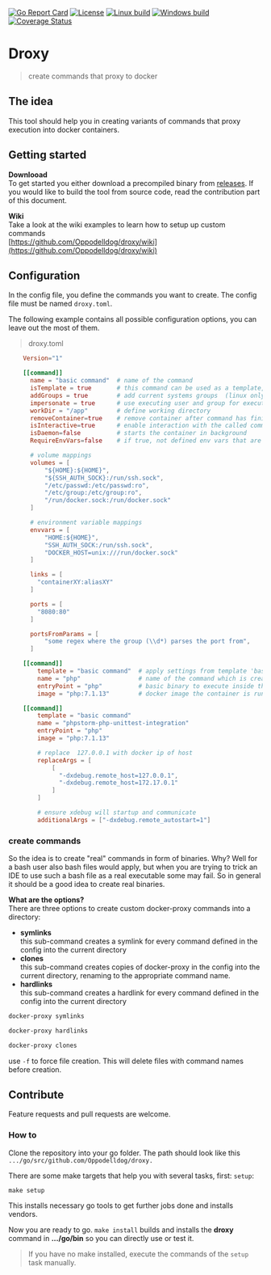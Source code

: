 [![Go Report Card](https://goreportcard.com/badge/github.com/Oppodelldog/droxy)](https://goreportcard.com/report/github.com/Oppodelldog/droxy) [![License](https://img.shields.io/badge/License-BSD--3-blue.svg)](https://raw.githubusercontent.com/Oppodelldog/droxy/master/LICENSE) [![Linux build](http://nulldog.de:12080/api/badges/Oppodelldog/droxy/status.svg)](http://nulldog.de:12080/Oppodelldog/droxy) [![Windows build](https://ci.appveyor.com/api/projects/status/qpe2889fbk1bw7lf/branch/master?svg=true)](https://ci.appveyor.com/project/Oppodelldog/droxy/branch/master) [![Coverage Status](https://coveralls.io/repos/github/Oppodelldog/droxy/badge.svg?branch=master)](https://coveralls.io/github/Oppodelldog/droxy?branch=master)
# Droxy
> create commands that proxy to docker

## The idea
This tool should help you in creating variants of commands that proxy execution into docker containers.

## Getting started
**Downlooad**  
To get started you either download a precompiled binary from [releases](https://github.com/Oppodelldog/droxy/releases).
If you would like to build the tool from source code, read the contribution part of this document.

**Wiki**  
Take a look at the wiki examples to learn how to setup up custom commands  
[https://github.com/Oppodelldog/droxy/wiki](https://github.com/Oppodelldog/droxy/wiki)


## Configuration
In the config file, you define the commands you want to create.
The config file must be named ```droxy.toml```.

The following example contains all possible configuration options, you can leave out the most of them.


> droxy.toml

```TOML
    Version="1"

    [[command]]
      name = "basic command"  # name of the command
      isTemplate = true       # this command can be used as a template, no command will be created
      addGroups = true        # add current systems groups  (linux only)
      impersonate = true      # use executing user and group for execution in the container (linux only)
      workDir = "/app"        # define working directory
      removeContainer=true    # remove container after command has finished
      isInteractive=true      # enable interaction with the called command
      isDaemon=false          # starts the container in background
      RequireEnvVars=false    # if true, not defined env vars that are configured will lead to an error

      # volume mappings
      volumes = [
          "${HOME}:${HOME}",
          "${SSH_AUTH_SOCK}:/run/ssh.sock",
          "/etc/passwd:/etc/passwd:ro",
          "/etc/group:/etc/group:ro",
          "/run/docker.sock:/run/docker.sock"
      ]

      # environment variable mappings
      envvars = [
          "HOME:${HOME}",
          "SSH_AUTH_SOCK:/run/ssh.sock",
          "DOCKER_HOST=unix:///run/docker.sock"
      ]

      links = [
        "containerXY:aliasXY"
      ]

      ports = [
        "8080:80"
      ]

      portsFromParams = [
          "some regex where the group (\\d*) parses the port from",
      ]

    [[command]]
        template = "basic command"  # apply settings from template 'basic command' to this command
    	name = "php"                # name of the command which is created by calling 'docker-proxy symlinks'
    	entryPoint = "php"          # basic binary to execute inside the container
    	image = "php:7.1.13"        # docker image the container is run on

    [[command]]
        template = "basic command"
    	name = "phpstorm-php-unittest-integration"
    	entryPoint = "php"
    	image = "php:7.1.13"

    	# replace  127.0.0.1 with docker ip of host
        replaceArgs = [
            [
              "-dxdebug.remote_host=127.0.0.1",
              "-dxdebug.remote_host=172.17.0.1"
            ]
        ]

        # ensure xdebug will startup and communicate
        additionalArgs = ["-dxdebug.remote_autostart=1"]

```


### create commands
So the idea is to create "real" commands in form of binaries.
Why? Well for a bash user also bash files would apply, but when you are trying to trick an IDE to use such a bash
file as a real executable some may fail. So in general it should be a good idea to create real binaries.

**What are the options?**  
There are three options to create custom docker-proxy commands into a directory:  

* **symlinks**  
    this sub-command creates a symlink for every command defined in the config into the current directory
* **clones**  
    this sub-command creates copies of docker-proxy in the config into the current directory, renaming to the appropriate command name.
* **hardlinks**  
    this sub-command creates a hardlink for every command defined in the config into the current directory

```bash
docker-proxy symlinks
```
```bash
docker-proxy hardlinks
```
```bash
docker-proxy clones
```

use ```-f``` to force file creation. This will delete files with command names before creation.


## Contribute
Feature requests and pull requests are welcome.

### How to
Clone the repository into your go folder.
The path should look like this ```.../go/src/github.com/Oppodelldog/droxy.```

There are some make targets that help you with several tasks, first: ```setup```:

```shell
make setup
```
This installs necessary go tools to get further jobs done and installs vendors.

Now you are ready to go.
```make install``` builds and installs the **droxy** command in **.../go/bin**
so you can directly use or test it.

> If you have no make installed, execute the commands of the ```setup``` task manually.

